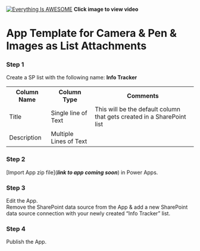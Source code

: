 
[![Everything Is AWESOME](http://img.youtube.com/vi/pI8saVXEDE4/maxresdefault.jpg)](https://youtu.be/pI8saVXEDE4 "Camera & Pen & Images as List Attachments")
**Click image to view video**

# App Template for Camera & Pen & Images as List Attachments  

### Step 1
Create a SP list with the following name: **Info Tracker**

<table>
  <th>Column Name</th>  <th>Column Type</th>  <th>Comments</th> 
  <tr> <td>Title</td>  <td>Single line of Text</td> <td>This will be the default column that gets created in a SharePoint list</td> </tr>
  <tr> <td>Description</td>  <td>Multiple Lines of Text</td> <td></td> </tr>
</table>

### Step 2
[Import App zip file](***link to app coming soon***) in Power Apps.

### Step 3
Edit the App.  <br>Remove the SharePoint data source from the App & add a new SharePoint data source connection with your newly created “Info Tracker” list. 

### Step 4
Publish the App.
